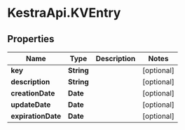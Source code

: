 # KestraApi.KVEntry

## Properties

Name | Type | Description | Notes
------------ | ------------- | ------------- | -------------
**key** | **String** |  | [optional] 
**description** | **String** |  | [optional] 
**creationDate** | **Date** |  | [optional] 
**updateDate** | **Date** |  | [optional] 
**expirationDate** | **Date** |  | [optional] 


